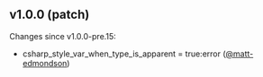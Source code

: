 ## v1.0.0 (patch)

Changes since v1.0.0-pre.15:

- csharp_style_var_when_type_is_apparent = true:error ([@matt-edmondson](https://github.com/matt-edmondson))


